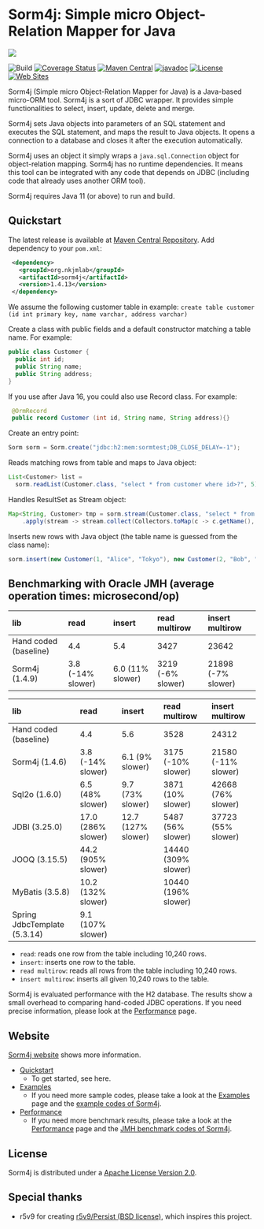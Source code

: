 # Sorm4j: Simple micro Object-Relation Mapper for Java

![](https://i.gyazo.com/1f05d989533d039fb5b3920352a9da5d.png)

![Build](https://travis-ci.org/yuu-nkjm/sorm4j.svg?branch=develop) [![Coverage Status](https://coveralls.io/repos/github/yuu-nkjm/sorm4j/badge.svg?branch=develop&service=github)](https://coveralls.io/github/yuu-nkjm/sorm4j?branch=develop) [![Maven Central](https://img.shields.io/maven-central/v/org.nkjmlab/sorm4j.svg)](http://mvnrepository.com/artifact/org.nkjmlab/sorm4j) [![javadoc](https://javadoc.io/badge2/org.nkjmlab/sorm4j/javadoc.svg)](https://javadoc.io/doc/org.nkjmlab/sorm4j) 
[![License](https://img.shields.io/badge/License-Apache%202.0-blue.svg)](https://opensource.org/licenses/Apache-2.0) [![Web Sites](https://img.shields.io/badge/Web%20Site-scrapbox-important.svg)](https://scrapbox.io/sorm4j/)

Sorm4j (Simple micro Object-Relation Mapper for Java) is a Java-based micro-ORM tool. Sorm4j is a sort of JDBC wrapper. It provides simple functionalities to select, insert, update, delete and merge.

Sorm4j sets Java objects into parameters of an SQL statement and executes the SQL statement, and maps the result to Java objects. It opens a connection to a database and closes it after the execution automatically.

Sorm4j uses an object it simply wraps a `java.sql.Connection` object for object-relation mapping. Sorm4j has no runtime dependencies. It means this tool can be integrated with any code that depends on JDBC (including code that already uses another ORM tool).

Sorm4j requires Java 11 (or above) to run and build.


## Quickstart
The latest release is available at [Maven Central Repository](https://mvnrepository.com/artifact/org.nkjmlab/sorm4j). Add dependency to your `pom.xml`:

```xml
 <dependency>
   <groupId>org.nkjmlab</groupId>
   <artifactId>sorm4j</artifactId>
   <version>1.4.13</version>
 </dependency>
```
We assume the following customer table in example: `create table customer (id int primary key, name varchar, address varchar)`

Create a class with public fields and a default constructor matching a table name. For example:

```java
public class Customer {
  public int id;
  public String name;
  public String address;
}
```

If you use after Java 16, you could also use Record class. For example:

```java
 @OrmRecord
 public record Customer (int id, String name, String address){}
```

Create an entry point:

```java
Sorm sorm = Sorm.create("jdbc:h2:mem:sormtest;DB_CLOSE_DELAY=-1");
```

Reads matching rows from table and maps to Java object:

```java
List<Customer> list =
  sorm.readList(Customer.class, "select * from customer where id>?", 5);
```
Handles ResultSet as Stream object:

```java
Map<String, Customer> tmp = sorm.stream(Customer.class, "select * from customer where id>?", 1)
    .apply(stream -> stream.collect(Collectors.toMap(c -> c.getName(), c -> c)));
```

Inserts new rows with Java object (the table name is guessed from the class name):

```java
sorm.insert(new Customer(1, "Alice", "Tokyo"), new Customer(2, "Bob", "Tokyo"));
```

## Benchmarking with Oracle JMH (average operation times: microsecond/op)

| lib|read|insert|read multirow|insert multirow|
|:----|:----|:----|:----|:----|
|Hand coded (baseline)|4.4 |5.4 |3427 |23642 |
|Sorm4j (1.4.9)|3.8 (-14% slower)|6.0 (11% slower)|3219 (-6% slower)|21898 (-7% slower)|


| lib|read|insert|read multirow|insert multirow|
|:----|:----|:----|:----|:----|
|Hand coded (baseline)|4.4 |5.6 |3528 |24312 |
|Sorm4j (1.4.6)|3.8 (-14% slower)|6.1 (9% slower)|3175 (-10% slower)|21580 (-11% slower)|
|Sql2o (1.6.0)|6.5 (48% slower)|9.7 (73% slower)|3871 (10% slower)|42668 (76% slower)|
|JDBI (3.25.0)|17.0 (286% slower)|12.7 (127% slower)|5487 (56% slower)|37723 (55% slower)|
|JOOQ (3.15.5)|44.2 (905% slower)| |14440 (309% slower)||
|MyBatis (3.5.8)|10.2 (132% slower)| |10440 (196% slower)||
|Spring JdbcTemplate (5.3.14)|9.1 (107% slower)| |||

- `read`: reads one row from the table including 10,240 rows.
- `insert`: inserts one row to the table.
- `read multirow`: reads all rows from the table including 10,240 rows.
- `insert multirow`: inserts all given 10,240 rows to the table.

Sorm4j is evaluated performance with the H2 database. The results show a small overhead to comparing hand-coded JDBC operations. If you need precise information, please look at the [Performance](https://scrapbox.io/sorm4j/Performance) page.

## Website
[Sorm4j website](https://scrapbox.io/sorm4j/) shows more information.

- [Quickstart](https://scrapbox.io/sorm4j/Quickstart)
    - To get started, see here.
- [Examples](https://scrapbox.io/sorm4j/Examples)
    - If you need more sample codes, please take a look at the [Examples](https://scrapbox.io/sorm4j/Examples) page and the [example codes of Sorm4j](https://github.com/yuu-nkjm/sorm4j/tree/master/sorm4j-example).
- [Performance](https://scrapbox.io/sorm4j/Performance)
    - If you need more benchmark results, please take a look at the [Performance](https://scrapbox.io/sorm4j/Performance) page and the [JMH benchmark codes of Sorm4j](https://github.com/yuu-nkjm/sorm4j/tree/master/sorm4j-jmh).

## License
Sorm4j is distributed under a [Apache License Version 2.0](https://github.com/yuu-nkjm/sorm4j/blob/master/LICENSE).

## Special thanks
- r5v9 for creating [r5v9/Persist (BSD license)](https://github.com/r5v9/persist), which inspires this project.
